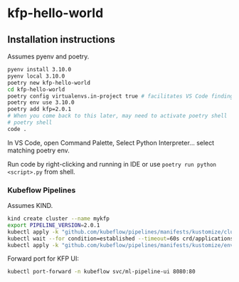 # kfp-hello-world

## Installation instructions

Assumes pyenv and poetry. 

```bash
pyenv install 3.10.0
pyenv local 3.10.0
poetry new kfp-hello-world
cd kfp-hello-world
poetry config virtualenvs.in-project true # facilitates VS Code finding poetry venv
poetry env use 3.10.0
poetry add kfp=2.0.1
# When you come back to this later, may need to activate poetry shell
# poetry shell
code .
```

In VS Code, open Command Palette, Select Python Interpreter... select matching
poetry env.

Run code by right-clicking and running in IDE or use 
`poetry run python <script>.py` from shell.

### Kubeflow Pipelines

Assumes KIND.

```bash
kind create cluster --name mykfp
export PIPELINE_VERSION=2.0.1
kubectl apply -k "github.com/kubeflow/pipelines/manifests/kustomize/cluster-scoped-resources?ref=$PIPELINE_VERSION"
kubectl wait --for condition=established --timeout=60s crd/applications.app.k8s.io
kubectl apply -k "github.com/kubeflow/pipelines/manifests/kustomize/env/dev?ref=$PIPELINE_VERSION"
```

Forward port for KFP UI:

```bash
kubectl port-forward -n kubeflow svc/ml-pipeline-ui 8080:80
```
